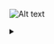 ![Alt text](https://g.gravizo.com/source/custom_mark10?https%3A%2F%2Fraw.githubusercontent.com%2FTLmaK0%2Fgravizo%2Fpatch-1%2FERROR.md)

<details> 
<summary></summary>
custom_mark10
@startuml;
actor User;
participant "Relay service" as A;
participant "Key/value service" as B;

User -> A: GET /relay/{key};
activate A;

A -> B: GET /store/{key};
activate B;

B -> A: {"key":"{key}", "value":"{value}"};
deactivate B;

A -> User:  {"key":"{key}", "value":"{value}"};
deactivate A;
@enduml
custom_mark10
</details>
